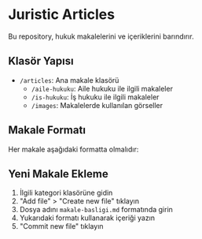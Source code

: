# Juristic Articles

Bu repository, hukuk makalelerini ve içeriklerini barındırır.

## Klasör Yapısı

- `/articles`: Ana makale klasörü
  - `/aile-hukuku`: Aile hukuku ile ilgili makaleler
  - `/is-hukuku`: İş hukuku ile ilgili makaleler
  - `/images`: Makalelerde kullanılan görseller

## Makale Formatı

Her makale aşağıdaki formatta olmalıdır:





## Yeni Makale Ekleme

1. İlgili kategori klasörüne gidin
2. "Add file" > "Create new file" tıklayın
3. Dosya adını `makale-basligi.md` formatında girin
4. Yukarıdaki formatı kullanarak içeriği yazın
5. "Commit new file" tıklayın
